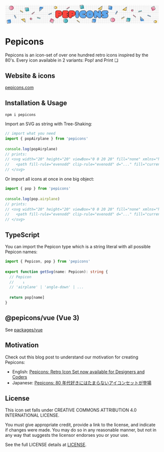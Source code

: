 ![hero](https://github.com/CyCraft/pepicons/raw/dev/media/pepicons-hero.png?raw=true)

# Pepicons

Pepicons is an icon-set of over one hundred retro icons inspired by the 80's.
Every icon available in 2 variants: Pop! and Print ❏

## Website & icons

[pepicons.com](https://pepicons.com)

## Installation & Usage

```
npm i pepicons
```

Import an SVG as string with Tree-Shaking:

```js
// import what you need
import { popAirplane } from 'pepicons'

console.log(popAirplane)
// prints:
// <svg width="20" height="20" viewBox="0 0 20 20" fill="none" xmlns="http://www.w3.org/2000/svg">
//   <path fill-rule="evenodd" clip-rule="evenodd" d="..." fill="currentColor"/>
// </svg>
```

Or import all icons at once in one big object:

```js
import { pop } from 'pepicons'

console.log(pop.airplane)
// prints:
// <svg width="20" height="20" viewBox="0 0 20 20" fill="none" xmlns="http://www.w3.org/2000/svg">
//   <path fill-rule="evenodd" clip-rule="evenodd" d="..." fill="currentColor"/>
// </svg>
```

## TypeScript

You can import the Pepicon type which is a string literal with all possible Pepicon names:

```ts
import { Pepicon, pop } from 'pepicons'

export function getSvg(name: Pepicon): string {
  // Pepicon
  //    ↓
  // 'airplane' | 'angle-down' | ...

  return pop[name]
}
```

## @pepicons/vue (Vue 3)

See [packages/vue](/packages/vue)

## Motivation

Check out this blog post to understand our motivation for creating Pepicons:

- English: [Pepicons: Retro Icon Set now available for Designers and Coders](https://lucaban.medium.com/pepicons-retro-icon-set-now-available-for-designers-and-coders-40db866a7460)
- Japanese: [Pepicons: 80 年代好きにはたまらないアイコンセットが登場](https://lucaban.medium.com/pepicons-80年代好きにはたまらないアイコンセットが登場-6e417dcf4a7f)

## License

This icon set falls under CREATIVE COMMONS ATTRIBUTION 4.0 INTERNATIONAL LICENSE.

You must give appropriate credit, provide a link to the license, and indicate if changes were made. You may do so in any reasonable manner, but not in any way that suggests the licensor endorses you or your use.

See the full LICENSE details at [LICENSE](LICENSE).
